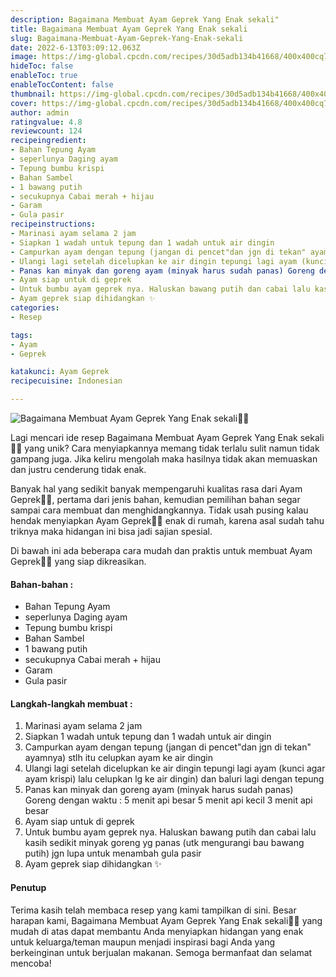 ```yaml
---
description: Bagaimana Membuat Ayam Geprek Yang Enak sekali"
title: Bagaimana Membuat Ayam Geprek Yang Enak sekali
slug: Bagaimana-Membuat-Ayam-Geprek-Yang-Enak-sekali
date: 2022-6-13T03:09:12.063Z
image: https://img-global.cpcdn.com/recipes/30d5adb134b41668/400x400cq70/photo.jpg
hideToc: false
enableToc: true
enableTocContent: false
thumbnail: https://img-global.cpcdn.com/recipes/30d5adb134b41668/400x400cq70/photo.jpg
cover: https://img-global.cpcdn.com/recipes/30d5adb134b41668/400x400cq70/photo.jpg
author: admin
ratingvalue: 4.8
reviewcount: 124
recipeingredient:
- Bahan Tepung Ayam
- seperlunya Daging ayam
- Tepung bumbu krispi
- Bahan Sambel
- 1 bawang putih
- secukupnya Cabai merah + hijau
- Garam
- Gula pasir
recipeinstructions:
- Marinasi ayam selama 2 jam
- Siapkan 1 wadah untuk tepung dan 1 wadah untuk air dingin
- Campurkan ayam dengan tepung (jangan di pencet"dan jgn di tekan" ayamnya) stlh itu celupkan ayam ke air dingin
- Ulangi lagi setelah dicelupkan ke air dingin tepungi lagi ayam (kunci agar ayam krispi) lalu celupkan lg ke air dingin) dan baluri lagi dengan tepung
- Panas kan minyak dan goreng ayam (minyak harus sudah panas) Goreng dengan waktu : 5 menit api besar 5 menit api kecil 3 menit api besar
- Ayam siap untuk di geprek
- Untuk bumbu ayam geprek nya. Haluskan bawang putih dan cabai lalu kasih sedikit minyak goreng yg panas (utk mengurangi bau bawang putih) jgn lupa untuk menambah gula pasir
- Ayam geprek siap dihidangkan ✨
categories:
- Resep

tags:
- Ayam
- Geprek

katakunci: Ayam Geprek
recipecuisine: Indonesian

---
```


![Bagaimana Membuat Ayam Geprek Yang Enak sekali👩‍🍳](https://img-global.cpcdn.com/recipes/30d5adb134b41668/400x400cq70/photo.jpg)

Lagi mencari ide resep Bagaimana Membuat Ayam Geprek Yang Enak sekali👩‍🍳 yang unik? Cara menyiapkannya memang tidak terlalu sulit namun tidak gampang juga. Jika keliru mengolah maka hasilnya tidak akan memuaskan dan justru cenderung tidak enak.

Banyak hal yang sedikit banyak mempengaruhi kualitas rasa dari Ayam Geprek👩‍🍳, pertama dari jenis bahan, kemudian pemilihan bahan segar sampai cara membuat dan menghidangkannya. Tidak usah pusing kalau hendak menyiapkan Ayam Geprek👩‍🍳 enak di rumah, karena asal sudah tahu triknya maka hidangan ini bisa jadi sajian spesial.

Di bawah ini ada beberapa cara mudah dan praktis untuk membuat Ayam Geprek👩‍🍳 yang siap dikreasikan.

<!--inarticleads1-->

#### Bahan-bahan :

- Bahan Tepung Ayam
- seperlunya Daging ayam
- Tepung bumbu krispi
- Bahan Sambel
- 1 bawang putih
- secukupnya Cabai merah + hijau
- Garam
- Gula pasir

<!--inarticleads2-->

#### Langkah-langkah membuat :

1. Marinasi ayam selama 2 jam
1. Siapkan 1 wadah untuk tepung dan 1 wadah untuk air dingin
1. Campurkan ayam dengan tepung (jangan di pencet"dan jgn di tekan" ayamnya) stlh itu celupkan ayam ke air dingin
1. Ulangi lagi setelah dicelupkan ke air dingin tepungi lagi ayam (kunci agar ayam krispi) lalu celupkan lg ke air dingin) dan baluri lagi dengan tepung
1. Panas kan minyak dan goreng ayam (minyak harus sudah panas) Goreng dengan waktu : 5 menit api besar 5 menit api kecil 3 menit api besar
1. Ayam siap untuk di geprek
1. Untuk bumbu ayam geprek nya. Haluskan bawang putih dan cabai lalu kasih sedikit minyak goreng yg panas (utk mengurangi bau bawang putih) jgn lupa untuk menambah gula pasir
1. Ayam geprek siap dihidangkan ✨

#### Penutup

Terima kasih telah membaca resep yang kami tampilkan di sini. Besar harapan kami, Bagaimana Membuat Ayam Geprek Yang Enak sekali👩‍🍳 yang mudah di atas dapat membantu Anda menyiapkan hidangan yang enak untuk keluarga/teman maupun menjadi inspirasi bagi Anda yang berkeinginan untuk berjualan makanan. Semoga bermanfaat dan selamat mencoba!